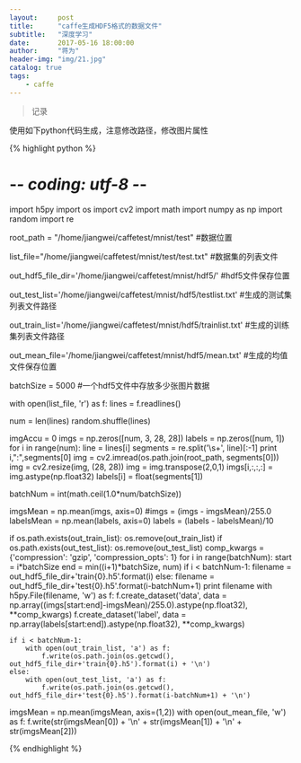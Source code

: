 ```yaml
---
layout:     post
title:      "caffe生成HDF5格式的数据文件"
subtitle:   "深度学习"
date:       2017-05-16 18:00:00
author:     "蒋为"
header-img: "img/21.jpg"
catalog: true
tags:
    - caffe
---
```

>记录

使用如下python代码生成，注意修改路径，修改图片属性

{% highlight python %}



# -*- coding: utf-8 -*-
import h5py
import os
import cv2
import math
import numpy as np
import random
import re


root_path = "/home/jiangwei/caffetest/mnist/test"               #数据位置

list_file="/home/jiangwei/caffetest/mnist/test/test.txt"        #数据集的列表文件

out_hdf5_file_dir='/home/jiangwei/caffetest/mnist/hdf5/'         #hdf5文件保存位置

out_test_list='/home/jiangwei/caffetest/mnist/hdf5/testlist.txt'     #生成的测试集列表文件路径

out_train_list='/home/jiangwei/caffetest/mnist/hdf5/trainlist.txt'   #生成的训练集列表文件路径

out_mean_file='/home/jiangwei/caffetest/mnist/hdf5/mean.txt'   #生成的均值文件保存位置

batchSize = 5000    #一个hdf5文件中存放多少张图片数据

with open(list_file, 'r') as f:
    lines = f.readlines()

num = len(lines)
random.shuffle(lines)


imgAccu = 0
imgs = np.zeros([num, 3, 28, 28])
labels = np.zeros([num, 1])
for i in range(num):
    line = lines[i]
    segments = re.split('\s+', line)[:-1]
    print i,":",segments[0]
    img = cv2.imread(os.path.join(root_path, segments[0]))
    img = cv2.resize(img, (28, 28))
    img = img.transpose(2,0,1)
    imgs[i,:,:,:] = img.astype(np.float32)
    labels[i] = float(segments[1])


batchNum = int(math.ceil(1.0*num/batchSize))

imgsMean = np.mean(imgs, axis=0)
#imgs = (imgs - imgsMean)/255.0
labelsMean = np.mean(labels, axis=0)
labels = (labels - labelsMean)/10

if os.path.exists(out_train_list):
    os.remove(out_train_list)
if os.path.exists(out_test_list):
    os.remove(out_test_list)
comp_kwargs = {'compression': 'gzip', 'compression_opts': 1}
for i in range(batchNum):
    start = i*batchSize
    end = min((i+1)*batchSize, num)
    if i < batchNum-1:
        filename = out_hdf5_file_dir+'train{0}.h5'.format(i)
    else:
        filename = out_hdf5_file_dir+'test{0}.h5'.format(i-batchNum+1)
    print filename
    with h5py.File(filename, 'w') as f:
        f.create_dataset('data', data = np.array((imgs[start:end]-imgsMean)/255.0).astype(np.float32), **comp_kwargs)
        f.create_dataset('label', data = np.array(labels[start:end]).astype(np.float32), **comp_kwargs)

    if i < batchNum-1:
        with open(out_train_list, 'a') as f:
            f.write(os.path.join(os.getcwd(), out_hdf5_file_dir+'train{0}.h5').format(i) + '\n')
    else:
        with open(out_test_list, 'a') as f:
            f.write(os.path.join(os.getcwd(), out_hdf5_file_dir+'test{0}.h5').format(i-batchNum+1) + '\n')

imgsMean = np.mean(imgsMean, axis=(1,2))
with open(out_mean_file, 'w') as f:
    f.write(str(imgsMean[0]) + '\n' + str(imgsMean[1]) + '\n' + str(imgsMean[2]))


{% endhighlight %}
